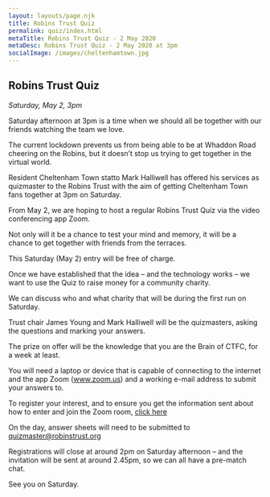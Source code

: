 ```yaml
---
layout: layouts/page.njk
title: Robins Trust Quiz
permalink: quiz/index.html
metaTitle: Robins Trust Quiz - 2 May 2020
metaDesc: Robins Trust Quiz - 2 May 2020 at 3pm
socialImage: /images/cheltenhamtown.jpg
---
```


## Robins Trust Quiz

_Saturday, May 2, 3pm_

Saturday afternoon at 3pm is a time when we should all be together with our friends watching the team we love.

The current lockdown prevents us from being able to be at Whaddon Road cheering on the Robins, but it doesn’t stop us trying to get together in the virtual world.

Resident Cheltenham Town statto Mark Halliwell has offered his services as quizmaster to the Robins Trust with the aim of getting Cheltenham Town fans together at 3pm on Saturday.

From May 2, we are hoping to host a regular Robins Trust Quiz via the video conferencing app Zoom.

Not only will it be a chance to test your mind and memory, it will be a chance to get together with friends from the terraces.

This Saturday (May 2) entry will be free of charge.

Once we have established that the idea – and the technology works – we want to use the Quiz to raise money for a community charity.

We can discuss who and what charity that will be during the first run on Saturday.

Trust chair James Young and Mark Halliwell will be the quizmasters, asking the questions and marking your answers.

The prize on offer will be the knowledge that you are the Brain of CTFC, for a week at least.

You will need a laptop or device that is capable of connecting to the internet and the app Zoom (www.zoom.us) and a working e-mail address to submit your answers to.

To register your interest, and to ensure you get the information sent about how to enter and join the Zoom room, [click here](https://bit.ly/May2Quiz)

On the day, answer sheets will need to be submitted to [quizmaster@robinstrust.org](mailto:quizmaster@robinstrust.org)

Registrations will close at around 2pm on Saturday afternoon – and the invitation will be sent at around 2.45pm, so we can all have a pre-match chat.

See you on Saturday.